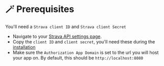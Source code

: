 # 🪄 Prerequisites

You'll need a `Strava client ID` and `Strava client Secret`

* Navigate to your [Strava API settings page](https://www.strava.com/settings/api).
* Copy the `client ID` and `client secret`, you'll need these during the [installation](/installation)
* Make sure the `Authorization App Domain` is set to the url you will host your app on. By default, this should be `http://localhost:8080`